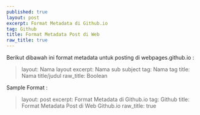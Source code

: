 ```yaml
---
published: true
layout: post
excerpt: Format Metadata di Github.io
tag: Github
title: Format Metadata Post di Web
raw_title: true
---
```

Berikut dibawah ini format metadata untuk posting di webpages.github.io :
>	layout: Nama layout 
	excerpt: Nama sub subject 
	tag: Nama tag 
    title: Nama title/judul 
	raw_title: Boolean 

Sample Format :
>	layout: post 
	excerpt: Format Metadata di Github.io 
	tag: Github 
    title: Format Metadata Post di Web Github.io 
	raw_title: true
